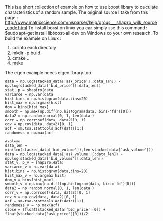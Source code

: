 This is a short collection of example on how to use boost library to calculate characteristics of a random sample.
The original source I take from this page : http://www.matrixscience.com/msparser/help/group___shapiro_wilk_source_code.html
To install boost on linux you can simply use this command : 
$sudo apt-get install libboost-all-dev
on Windows do your own research.
To build the example on Linux :
1. cd into each directory
2. mkdir -p build
3. cmake ..
4. make

The eigen example needs eigen library too.



    data = np.log(stacked_data['ask_price'][:data_len]) - np.log(stacked_data['bid_price'][:data_len])
    stat, p = shapiro(data)
    variance = np.var(data)
    hist,bins = np.histogram(data,bins=20)
    hist_max = np.argmax(hist)
    dom = bins[hist_max]
    smooth = np.max(np.diff(np.histogram(data, bins='fd')[0]))
    data2 = np.random.normal(0, 1, len(data))
    corr = np.corrcoef(data, data2)[0, 1]
    cov = np.cov(data, data2)[0, 1] 
    acf = sm.tsa.stattools.acf(data)[1:]
    randomess = np.max(acf)
    
    #volume
    data_len = min(len(stacked_data['bid_volume']),len(stacked_data['ask_volume']))
    data = np.log(stacked_data['ask_volume'][:data_len]) - np.log(stacked_data['bid_volume'][:data_len])
    stat_v, p_v = shapiro(data)
    variance_v = np.var(data)
    hist,bins = np.histogram(data,bins=20)
    hist_max_v = np.argmax(hist)
    dom_v = bins[hist_max]
    smooth_v = np.max(np.diff(np.histogram(data, bins='fd')[0]))
    data2 = np.random.normal(0, 1, len(data))
    corr_v = np.corrcoef(data, data2)[0, 1]
    cov_v = np.cov(data, data2)[0, 1] 
    acf = sm.tsa.stattools.acf(data)[1:]
    randomess_v = np.max(acf)
    close = (float(stacked_data['bid_price'][0]) + float(stacked_data['ask_price'][0]))/2
